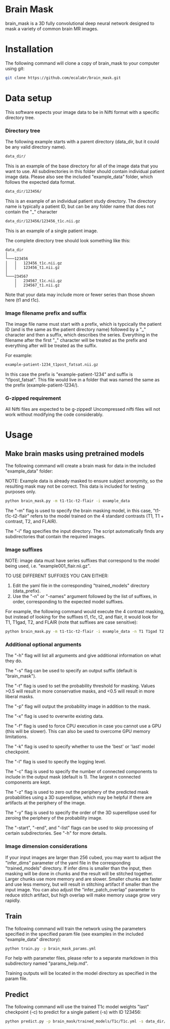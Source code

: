 # Brain Mask
brain_mask is a 3D fully convolutional deep neural network designed to mask a variety of common brain MR images.

# Installation
The following command will clone a copy of brain_mask to your computer using git:
```bash
git clone https://github.com/ecalabr/brain_mask.git
```

# Data setup
This software expects your image data to be in Nifti format with a specific directory tree.

### Directory tree
The following example starts with a parent directory (data_dir, but it could be any valid directory name).

```bash
data_dir/
```
This is an example of the base directory for all of the image data that you want to use. All subdirectories in this folder should contain individual patient image data. Please also see the included "example_data" folder, which follows the expected data format.

```bash
data_dir/123456/
```
This is an example of an individual patient study directory. The directory name is typically a patient ID, but can be any folder name that does not contain the "_" character

```bash
data_dir/123456/123456_t1c.nii.gz
```
This is an example of a single patient image.

The complete directory tree should look something like this:

```
data_dir
│
└───123456
│   │   123456_t1c.nii.gz
│   │   123456_t1.nii.gz
│   
└───234567
    │   234567_t1c.nii.gz
    │   234567_t1.nii.gz
```

Note that your data may include more or fewer series than those shown here (t1 and t1c).

### Image filename prefix and suffix
The image file name must start with a prefix, which is typcically the patient ID (and is the same as the patient directory name) followed by a "\_" character and then a suffix, which describes the series. Everything in the filename after the first "\_" character will be treated as the prefix and everything after will be treated as the suffix.

For example:
```bash
example-patient-1234_t1post_fatsat.nii.gz
```
In this case the prefix is "example-patient-1234" and suffix is "t1post_fatsat". This file would live in a folder that was named the same as the prefix (example-patient-1234/).

### G-zipped requirement
All Nifti files are expected to be g-zipped! Uncompressed nifti files will not work without modifying the code considerably.

# Usage
## Make brain masks using pretrained models
The following command will create a brain mask for data in the included "example_data" folder:

NOTE: Example data is already masked to ensure subject anonymity, so the resulting mask may not be correct. This data is included for testing purposes only.
```bash
python brain_mask.py -m t1-t1c-t2-flair -i example_data
```
The "-m" flag is used to specify the brain masking model, in this case, "t1-t1c-t2-flair" refers to the model trained on the 4 standard contrasts (T1, T1 + contrast, T2, and FLAIR).

The "-i" flag specifies the input directory. The script automatically finds any subdirectories that contain the required images.

### Image suffixes
NOTE: image data must have series suffixes that correspond to the model being used, i.e. "example001_flair.nii.gz".

TO USE DIFFERENT SUFFIXES YOU CAN EITHER:
1. Edit the yaml file in the corresponding "trained_models" directory (data_prefix).
2. Use the "-n" or "-names" argument followed by the list of suffixes, in order, corresponding to the expected model suffixes.

For example, the following command would execute the 4 contrast masking, but instead of looking for the suffixes t1, t1c, t2, and flair, it would look for T1, T1gad, T2, and FLAIR (note that suffixes are case sensitive):

 ```bash
python brain_mask.py -m t1-t1c-t2-flair -i example_data -n T1 T1gad T2 FLAIR
```

### Additional optional arguments
The "-h" flag will list all arguments and give additional information on what they do.

The "-s" flag can be used to specify an output suffix (default  is "brain_mask").

The "-t" flag is used to set the probability threshold for masking. Values >0.5 will result in more conservative masks, and <0.5 will result in more liberal masks.

The "-p" flag will output the probability image in addition to the mask.

The "-x" flag is used to overwrite existing data.

The "-f" flag is used to force CPU execution in case you cannot use a GPU (this will be slower). This can also be used to overcome GPU memory limitations.

The "-k" flag is used to specify whether to use the 'best' or 'last' model checkpoint.

The "-l" flag is used to specify the logging level.

The "-c" flag is used to specify the number of connected components to include in the output mask (default is 1). The largest n connected components are kept.

The "-z" flag is used to zero out the periphery of the predicted mask probabilities using a 3D superellipse, which may be helpful if there are artifacts at the periphery of the image.

The "-y" flag is used to specify the order of the 3D superellipse used for zeroing the periphery of the probability image.

The "-start", "-end", and "-list" flags can be used to skip processing of certain subdirectories. See "-h" for more details.

### Image dimension considerations
If your input images are larger than 256 cubed, you may want to adjust the "infer_dims" parameter of the yaml file in the corresponding "trained_models" directory. If infer dims is smaller than the input, then masking will be done in chunks and the result will be stitched together. Larger chunks use more memory and are slower. Smaller chunks are faster and use less memory, but will result in stitching artifact if smaller than the input image. You can also adjust the "infer_patch_overlap" parameter to reduce stitch artifact, but high overlap will make memory usage grow very rapidly.

## Train
The following command will train the network using the parameters specified in the specified param file (see examples in the included "example_data" directory):
```bash
python train.py -p brain_mask_params.yml
```
For help with parameter files, please refer to a separate markdown in this subdirectory named "params_help.md".

Training outputs will be located in the model directory as specified in the param file.
 
## Predict
The following command will use the trained T1c model weights "last" checkpoint (-c) to predict for a single patient (-s) with ID 123456:
```bash
python predict.py -p brain_mask/trained_models/T1c/T1c.yml -s data_dir/123456 -c "last"
```
